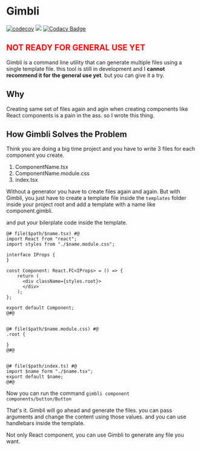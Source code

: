 # Gimbli 

[![codecov](https://codecov.io/gh/rusith/gimbli/branch/master/graph/badge.svg)](https://codecov.io/gh/rusith/gimbli)
![](https://github.com/rusith/gimbli/workflows/Test/badge.svg)
[![Codacy Badge](https://api.codacy.com/project/badge/Grade/50acc66394c747e7b4cd642fb731cf5a)](https://www.codacy.com/manual/rusith/gimbli?utm_source=github.com&amp;utm_medium=referral&amp;utm_content=rusith/gimbli&amp;utm_campaign=Badge_Grade)


<h2 style="color: red">NOT READY FOR GENERAL USE YET</h2>

Gimbli is a command line utility that can generate multiple files using a single template file. this tool is still in development and I **cannot recommend
it for the general use yet**. but you can give it a try.


## Why

Creating same set of files again and agin when creating components like React components is a pain in the ass. so I wrote this thing.

## How Gimbli Solves the Problem

Think you are doing a big time project and you have to write 3 files for each component you create.

1. ComponentName.tsx
2. ComponentName.module.css
3. index.tsx

Without a generator you have to create files again and again. But with Gimbli, you just have to create a template file inside the `templates` folder inside your project root and add a template with a name like component.gimbli.

and put your bilerplate code inside the template.

```
@# file($path/$name.tsx) #@
import React from "react";
import styles from "./$name.module.css";

interface IProps {
}

const Component: React.FC<IProps> = () => {
    return (
      <div className={styles.root}>
      </div>
    );
};

export default Component;
@#@


@# file($path/$name.module.css) #@
.root {

}
@#@


@# file($path/index.ts) #@
import $name form "./$name.tsx";
export default $name;
@#@
```

Now you can run the command `gimbli component components/button/Button`

That's it. Gimbli will go ahead and generate the files. you can pass arguments and change the content using those values. and you can use handlebars inside the template.

Not only React component, you can use Gimbli to generate any file you want.
